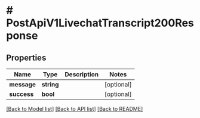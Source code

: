 # # PostApiV1LivechatTranscript200Response

## Properties

Name | Type | Description | Notes
------------ | ------------- | ------------- | -------------
**message** | **string** |  | [optional]
**success** | **bool** |  | [optional]

[[Back to Model list]](../../README.md#models) [[Back to API list]](../../README.md#endpoints) [[Back to README]](../../README.md)
